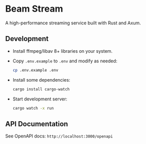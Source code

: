 # Beam Stream

A high-performance streaming service built with Rust and Axum.

## Development

- Install ffmpeg/libav 8+ libraries on your system.

- Copy `.env.example` to `.env` and modify as needed:

    ```bash
    cp .env.example .env
    ```

- Install some dependencies:

    ```bash
    cargo install cargo-watch
    ```

- Start development server:

    ```bash
    cargo watch -x run
    ```

## API Documentation

See OpenAPI docs: `http://localhost:3000/openapi`
